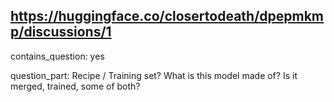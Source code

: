## https://huggingface.co/closertodeath/dpepmkmp/discussions/1

contains_question: yes

question_part: Recipe / Training set?
What is this model made of? Is it merged, trained, some of both?